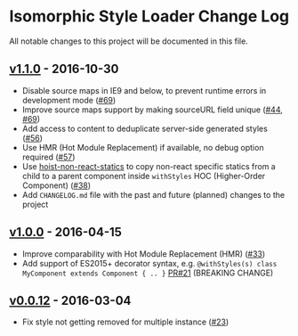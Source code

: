 # Isomorphic Style Loader Change Log

All notable changes to this project will be documented in this file.

## [v1.1.0] - 2016-10-30

- Disable source maps in IE9 and below, to prevent runtime errors in development mode ([#69](https://github.com/kriasoft/isomorphic-style-loader/pull/69))
- Improve source maps support by making sourceURL field unique ([#44](https://github.com/kriasoft/isomorphic-style-loader/pull/44), [#69](https://github.com/kriasoft/isomorphic-style-loader/pull/69))
- Add access to content to deduplicate server-side generated styles ([#56](https://github.com/kriasoft/isomorphic-style-loader/pull/56))
- Use HMR (Hot Module Replacement) if available, no debug option required ([#57](https://github.com/kriasoft/isomorphic-style-loader/pull/57))
- Use [hoist-non-react-statics](https://github.com/mridgway/hoist-non-react-statics) to copy non-react
  specific statics from a child to a parent component inside `withStyles` HOC (Higher-Order Component)
  ([#38](https://github.com/kriasoft/isomorphic-style-loader/pull/38))
- Add `CHANGELOG.md` file with the past and future (planned) changes to the project

## [v1.0.0] - 2016-04-15

- Improve comparability with Hot Module Replacement (HMR) ([#33](https://github.com/kriasoft/isomorphic-style-loader/pull/33))
- Add support of ES2015+ decorator syntax, e.g. `@withStyles(s) class MyComponent extends Component { .. }`
  [PR#21](https://github.com/kriasoft/isomorphic-style-loader/pull/21) (BREAKING CHANGE)

## [v0.0.12] - 2016-03-04

- Fix style not getting removed for multiple instance ([#23](https://github.com/kriasoft/isomorphic-style-loader/pull/23))

[unreleased]: https://github.com/kriasoft/isomorphic-style-loader/compare/v1.1.0...HEAD
[v1.1.0]: https://github.com/kriasoft/isomorphic-style-loader/compare/v1.0.0...v1.1.0
[v1.0.0]: https://github.com/kriasoft/isomorphic-style-loader/compare/v0.0.12...v1.0.0
[v0.0.12]: https://github.com/kriasoft/isomorphic-style-loader/compare/v0.0.11...v0.0.12